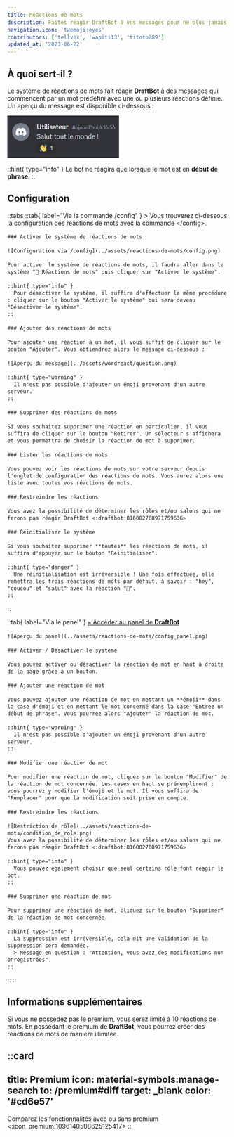 ```yaml
---
title: Réactions de mots
description: Faites réagir DraftBot à vos messages pour ne plus jamais vous sentir seul.
navigation.icon: 'twemoji:eyes'
contributors: ['tellvex', 'wapiti13', 'titoto289']
updated_at: '2023-06-22'
---
```


## À quoi sert-il ?

Le système de réactions de mots fait réagir **DraftBot** à des messages qui commencent par un mot prédéfini avec une ou plusieurs réactions définie. Un aperçu du message est disponible ci-dessous :

![Aperçu du système](../assets/wordreact/view_wordreact.jpg)

::hint{ type="info" }
  Le bot ne réagira que lorsque le mot est en **début de phrase**.
::

## Configuration

::tabs
  ::tab{ label="Via la commande /config" }
    > Vous trouverez ci-dessous la configuration des réactions de mots avec la commande \</config>.

    ### Activer le système de réactions de mots

    ![Configuration via /config](../assets/reactions-de-mots/config.png)

    Pour activer le système de réactions de mots, il faudra aller dans le système "👀 Réactions de mots" puis cliquer sur "Activer le système".

    ::hint{ type="info" }
      Pour désactiver le système, il suffira d'effectuer la même procédure : cliquer sur le bouton "Activer le système" qui sera devenu "Désactiver le système".
    ::

    ### Ajouter des réactions de mots

    Pour ajouter une réaction à un mot, il vous suffit de cliquer sur le bouton "Ajouter". Vous obtiendrez alors le message ci-dessous :

    ![Aperçu du message](../assets/wordreact/question.png)

    ::hint{ type="warning" }
      Il n'est pas possible d'ajouter un émoji provenant d'un autre serveur.
    ::

    ### Supprimer des réactions de mots

    Si vous souhaitez supprimer une réaction en particulier, il vous suffira de cliquer sur le bouton "Retirer". Un sélecteur s'affichera et vous permettra de choisir la réaction de mot à supprimer.

    ### Lister les réactions de mots

    Vous pouvez voir les réactions de mots sur votre serveur depuis l'onglet de configuration des réactions de mots. Vous aurez alors une liste avec toutes vos réactions de mots.

    ### Restreindre les réactions

    Vous avez la possibilité de déterminer les rôles et/ou salons qui ne ferons pas réagir DraftBot <:draftbot:816002768971759636>

    ### Réinitialiser le système

    Si vous souhaitez supprimer **toutes** les réactions de mots, il suffira d'appuyer sur le bouton "Réinitialiser".

    ::hint{ type="danger" }
      Une réinitialisation est irréversible ! Une fois effectuée, elle remettra les trois réactions de mots par défaut, à savoir : "hey", "coucou" et "salut" avec la réaction "👋".
    ::
  ::

  ::tab{ label="Via le panel" }
    [⫸ Accéder au panel de **DraftBot**](/dashboard/first/words-reactions)

    ![Aperçu du panel](../assets/reactions-de-mots/config_panel.png)

    ### Activer / Désactiver le système

    Vous pouvez activer ou désactiver la réaction de mot en haut à droite de la page grâce à un bouton.

    ### Ajouter une réaction de mot

    Vous pouvez ajouter une réaction de mot en mettant un **émoji** dans la case d'émoji et en mettant le mot concerné dans la case "Entrez un début de phrase". Vous pourrez alors "Ajouter" la réaction de mot.

    ::hint{ type="warning" }
      Il n'est pas possible d'ajouter un émoji provenant d'un autre serveur.
    ::

    ### Modifier une réaction de mot

    Pour modifier une réaction de mot, cliquez sur le bouton "Modifier" de la réaction de mot concernée. Les cases en haut se prérempliront : vous pourrez y modifier l'émoji et le mot. Il vous suffira de "Remplacer" pour que la modification soit prise en compte.

    ### Restreindre les réactions

    ![Restriction de rôle](../assets/reactions-de-mots/condition_de_role.png)
    Vous avez la possibilité de déterminer les rôles et/ou salons qui ne ferons pas réagir DraftBot <:draftbot:816002768971759636>

    ::hint{ type="info" }
      Vous pouvez également choisir que seul certains rôle font réagir le bot.
    ::

    ### Supprimer une réaction de mot

    Pour supprimer une réaction de mot, cliquez sur le bouton "Supprimer" de la réaction de mot concernée.

    ::hint{ type="info" }
      La suppression est irréversible, cela dit une validation de la suppression sera demandée.
      > Message en question : "Attention, vous avez des modifications non enregistrées".
    ::
  ::
::

## Informations supplémentaires

Si vous ne possédez pas le [premium](/premium), vous serez limité à 10 réactions de mots. En possédant le premium de **DraftBot**, vous pourrez créer des réactions de mots de manière illimitée.

::card
---
title: Premium
icon: material-symbols:manage-search
to: /premium#diff
target: _blank
color: '#cd6e57'
---
  Comparez les fonctionnalités avec ou sans premium <:icon_premium:1096140508625125417>
::



